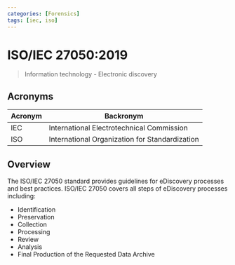 ```yaml
---
categories: [Forensics]
tags: [iec, iso]
---
```


# ISO/IEC 27050:2019

> Information technology - Electronic discovery

## Acronyms

| Acronym | Backronym |
| - | - |
| IEC | International Electrotechnical Commission |
| ISO | International Organization for Standardization |

## Overview

The ISO/IEC 27050 standard provides guidelines for eDiscovery processes and best practices. ISO/IEC 27050 covers all steps of eDiscovery processes including:

- Identification
- Preservation
- Collection
- Processing
- Review
- Analysis
- Final Production of the Requested Data Archive
